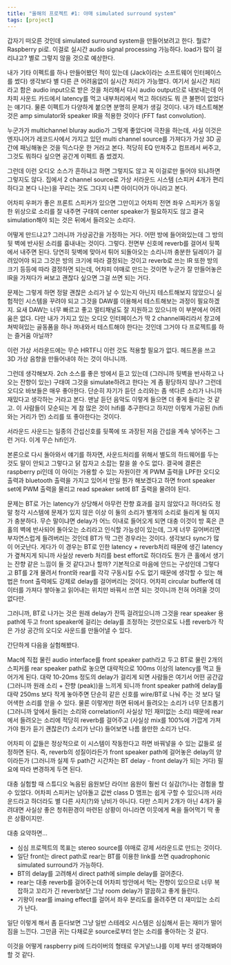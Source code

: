 ```yaml
---
title: "올해의 프로젝트 #1: 야매 simulated surround system"
tags: [project]
---
```


갑자기 떠오른 것인데 simulated surround system을 만들어보려고 한다. 뭘로? Raspberry pi로. 이걸로 실시간 audio signal processing 가능하다. load가 많이 걸리냐고? 별로 그렇지 않을 것으로 예상한다.

내가 기타 이펙트를 하나 만들어봤던 적이 있는데 (Jack이라는 소프트웨어 인터페이스를 썼다) 생각보다 별 다른 큰 어려움없이 실시간 처리가 가능했다. 여기서 실시간 처리라고 함은 audio input으로 받은 것을 처리해서 다시 audio output으로 내보내는데 어차피 사운드 카드에서 latency를 먹고 내부처리에서 먹고 하더라도 뭐 큰 불편이 없었다는 얘기다. 물론 이펙트가 다양하게 붙으면 분명히 문제가 생길 것이다. 내가 테스트해본 것은 amp simulator와 speaker IR을 적용한 것이다 (FFT fast convolution).

누군가가 multichannel bluray audio가 그렇게 좋았다며 극찬을 하는데, 사실 이것은 엔지니어가 레코드사에서 가지고 있던 multi channel source를 가져다가 가상 3D 공간에 패닝해놓은 것을 믹스다운 한 거라고 본다. 적당히 EQ 만져주고 컴프레서 써주고, 그것도 뭐하다 싶으면 공간계 이펙트 좀 썼겠지.

그런데 이런 오디오 소스가 흔하냐고 하면 그렇지도 않고 꼭 이걸로만 들어야 되냐하면 그렇지도 않다. 집에서 2 channel source로 가상 서라운드 시스템 (스피커 4개가 편리하다고 본다 나는)을 꾸리는 것도 그다지 나쁜 아이디어가 아니라고 본다.

어차피 우퍼가 좋은 프론트 스피커가 있으면 그만이고 어차피 전면 좌우 스피커가 동일한 위상으로 소리를 잘 내주면 구태여 center speaker가 필요하지도 않고 결국 simulation해야 되는 것은 뒤에서 들려오는 소리다.

어떻게 만드냐고? 그러니까 가상공간을 가정하는 거다. 어떤 방에 들어와있는데 그 방의 뒷 벽에 반사된 소리를 흉내내는 것이다. 그렇다. 전면부 신호에 reverb를 걸어서 뒷쪽에서 내주면 된다. 당연히 뒷벽에 맞아서 튀어 되돌아오는 소리니까 충분한 딜레이가 걸려있어야 되고 그것은 방의 크기에 따라 결정되는 것이고 reverb로 쓰는 IR 또한 방의 크기 등등에 따라 결정하면 되는데, 어차피 야매로 만드는 것이면 누군가 잘 만들어놓은 IR을 가져다가 써보고 괜찮다 싶으면 그걸 쓰면 되는 거다.

문제는 그렇게 하면 정말 괜찮은 소리가 날 수 있는지 아닌지 테스트해보지 않았으니 실험적인 시스템을 꾸려야 되고 그것을 DAW를 이용해서 테스트해보는 과정이 필요하겠지. 요새 DAW는 너무 빠르고 좋고 멀티채널도 잘 지원하고 있으니까 이 부분에서 어려움은 없다. 다만 내가 가지고 있는 오디오 인터페이스가 딱 2 channel짜리라서 창고에 쳐박혀있는 골동품을 하나 꺼내와서 테스트해야 한다는 것인데 그거야 다 프로젝트를 하는 즐거움 아닐까?

이런 가상 서라운드에는 무슨 HRTF니 이런 것도 적용할 필요가 없다. 헤드폰을 쓰고 3D 가상 음향을 만들어내야 하는 것이 아니니까.

그런데 생각해보자. 2ch 소스를 좋은 방에서 듣고 있는데 (그러니까 뒷벽을 반사하고 나오는 잔향이 있는) 구태여 그것을 simulate하려고 한다는 게 좀 황당하지 않나? 그런데 오디오 바보들은 매우 좋아한다. 단순히 자기가 듣던 소리와는 좀 색다른 소리가 나니까 재밌다고 생각하는 거라고 본다. 맨날 듣던 음악도 이렇게 들으면 더 좋게 들리는 것 같고. 이 사람들이 모순되는 게 참 많은 것이 hifi를 추구한다고 하지만 이렇게 가공된 (hifi와는 거리가 먼) 소리를 또 좋아한다는 것이다.

서라운드 사운드는 일종의 간섭신호를 뒷쪽에 또 과장된 저음 간섭을 계속 넣어주는 그런 거다. 이게 무슨 hifi인가. 

본론으로 다시 돌아와서 얘기를 하자면, 사운드처리를 위해서 별도의 하드웨어를 두는 것도 말이 안되고 그렇다고 닭 잡자고 소잡는 칼을 쓸 수도 없다. 결국에 결론은 raspberry pi인데 이 아이는 가용할 수 있는 자원이란 게 PWM 출력을 LPF한 오디오 출력과 bluetooth 출력을 가지고 있어서 만일 뭔가 해보겠다고 하면 front speaker set에 PWM 출력을 물리고 read speaker set에 BT 출력을 물려야 된다. 

문제는 BT로 가는 latency가 상당해서 아무런 잔향 효과를 걸지 않았다고 하더라도 정말 청각 시스템에 문제가 있지 않은 이상 이 둘의 소리가 별개의 소리로 들리게 될 여지가 충분하다. 무슨 말이냐면 delay가 어느 이내로 들어오게 되면 대충 이것이 방 혹은 큰 홀의 벽에 반사되어 돌아오는 소리라고 인식할 가능성이 있는데, 그게 너무 길어버리면 부자연스럽게 들려버리는 것인데 BT가 딱 그런 경우라는 것이다. 생각보다 sync가 많이 어긋난다. 게다가 이 경우는 BT로 인한 latency + reverb처리 때문에 생긴 latency가 곂쳐지게 되니까 사실상 reverb 처리를 best effort로 하더라도 뭔가 큰 홀에서 생기는 잔향 같은 느낌이 들 것 같다고나 할까? 기본적으로 마음에 안드는 구성인데 그렇다고 BT를 2개 물려서 front와 rear를 각각 구동시킬 수도 없기 때문에 생각할 수 있는 해법은 front 출력에도 강제로 delay를 걸어버리는 것이다. 어차피 circular buffer에 데이터를 가져다 쌓아놓고 읽어내는 위치만 바꿔서 쓰면 되는 것이니까 전혀 어려울 것이 없다만.

그러니까, BT로 나가는 것은 원래 delay가 잔뜩 걸려있으니까 그것을 rear speaker 용 path에 두고 front speaker에 걸리는 delay를 조정하는 것만으로도 나름 reverb가 작은 가상 공간의 오디오 사운드를 만들어낼 수 있다.

간단하게 다음을 실험해봤다.

Mac에 직접 물린 audio interface를 front speaker path라고 두고 BT로 물린 2개의 스피커를 rear speaker path로 놓으면 대략적으로 100ms 이상의 latency를 먹고 들어가게 된다. 대략 10-20ms 정도의 delay가 걸리게 되면 사람들은 여기서 어떤 공간감(그러니까 원래 소리 + 잔향 (peak))을 느끼게 되니까 front speaker path에 delay를 대략 250ms 보다 작게 놓아주면 단순히 같은 신호를 wire/BT로 나눠 주는 것 보다 덜 어색한 소리를 얻을 수 있다. 물론 이렇게만 하면 뒤에서 들려오는 소리가 너무 단조롭기 (그러니까 앞에서 들리는 소리와 correlation이 사실상 1인 재미없는 소리) 때문에 rear에서 들려오는 소리에 적당히 reverb를 걸어주고 (사실상 mix를 100%에 가깝게 가져가야 뭔가 듣기 괜찮은(?) 소리가 난다) 들어보면 나름 쓸만한 소리가 난다.

어차피 이 값들은 정상적으로 이 시스템이 작동한다고 하면 바꿔넣을 수 있는 값들로 설정하면 된다. 즉, reverb의 성질이라든가 front speaker path에 걸어놓은 delay의 양이라든가 (그러니까 실제 두 path간 시간차는 BT delay - front delay가 되는 거다) 필요에 따라 변경하게 두면 된다.

대충 실험할 때 스튜디오 녹음된 음원보단 라이브 음원이 훨씬 더 실감(?)나는 경험을 할 수 있었다. 어차피 스피커는 남아돌고 값싼 class D 앰프는 쉽게 구할 수 있으니까 서라운드라고 하더라도 별 다른 사치(?)와 낭비가 아니다. 다만 스피커 2개가 아닌 4개가 울려대면 사실상 좋은 청취환경이 마련된 상황이 아니라면 이웃에게 욕을 들어먹기 딱 좋은 상황이지만.

대충 요약하면...
- 심심 프로젝트의 목표는 stereo source를 야매로 강제 서라운드로 만드는 것이다.
- 일단 front는 direct path로 rear는 BT를 이용한 link를 쓰면 quadrophonic simulated surround가 가능하다.
- BT의 delay를 고려해서 direct path에 simple delay를 걸어준다.
- rear는 대충 reverb를 걸어주는데 어차피 방안에서 먹는 잔향이 있으므로 너무 복잡하고 꼬리가 긴 reverb보단 그냥 room delay가 깔끔하고 좋게 들린다.
- 기왕이 rear를 imaing effect를 걸어서 좌우 분리도를 올려주면 더 재미있는 소리가 난다.

일단 이렇게 해서 좀 듣다보면 그냥 일반 스테레오 시스템은 심심해서 듣는 재미가 떨어짐을 느낀다. 그만큼 귀는 다채로운 source로부터 얻는 소리를 좋아하는 것 같다.

이것을 어떻게 raspberry pi에 드라이버의 형태로 우겨넣느냐를 이제 부터 생각해봐야 할 것 같다.

